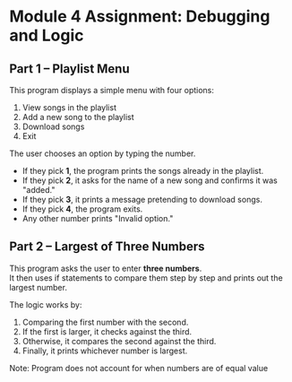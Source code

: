 # Module 4 Assignment: Debugging and Logic

## Part 1 – Playlist Menu
This program displays a simple menu with four options:
1. View songs in the playlist  
2. Add a new song to the playlist  
3. Download songs  
4. Exit  

The user chooses an option by typing the number.  
- If they pick **1**, the program prints the songs already in the playlist.  
- If they pick **2**, it asks for the name of a new song and confirms it was "added."  
- If they pick **3**, it prints a message pretending to download songs.  
- If they pick **4**, the program exits.  
- Any other number prints "Invalid option."  

## Part 2 – Largest of Three Numbers
This program asks the user to enter **three numbers**.  
It then uses if statements to compare them step by step and prints out the largest number.  

The logic works by:
1. Comparing the first number with the second.  
2. If the first is larger, it checks against the third.  
3. Otherwise, it compares the second against the third.  
4. Finally, it prints whichever number is largest.  

Note: Program does not account for when numbers are of equal value 
